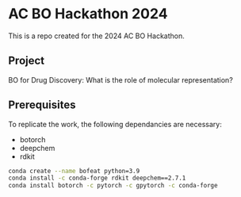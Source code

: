 # AC BO Hackathon 2024
This is a repo created for the 2024 AC BO Hackathon.

## Project
BO for Drug Discovery: What is the role of molecular representation?

## Prerequisites
To replicate the work, the following dependancies are necessary:
- botorch
- deepchem
- rdkit


```bash
conda create --name bofeat python=3.9
conda install -c conda-forge rdkit deepchem==2.7.1
conda install botorch -c pytorch -c gpytorch -c conda-forge
```
